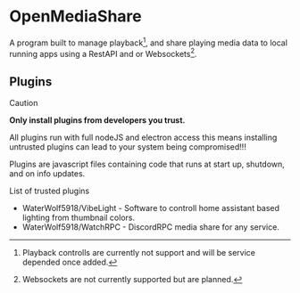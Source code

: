# OpenMediaShare
A program built to manage playback[^2], and share playing media data to local running apps using a RestAPI and or Websockets[^1].



## Plugins 
> [!CAUTION]
> **Only install plugins from developers you trust.**
> 
> All plugins run with full nodeJS and electron access this means installing untrusted plugins can lead to your system being compromised!!!
> 
Plugins are javascript files containing code that runs at start up, shutdown, and on info updates.

List of trusted plugins 
* WaterWolf5918/VibeLight - Software to controll home assistant based lighting from thumbnail colors.
* WaterWolf5918/WatchRPC - DiscordRPC media share for any service.

[^1]: Websockets are not currently supported but are planned.
[^2]: Playback controlls are currently not support and will be service depended once added.
